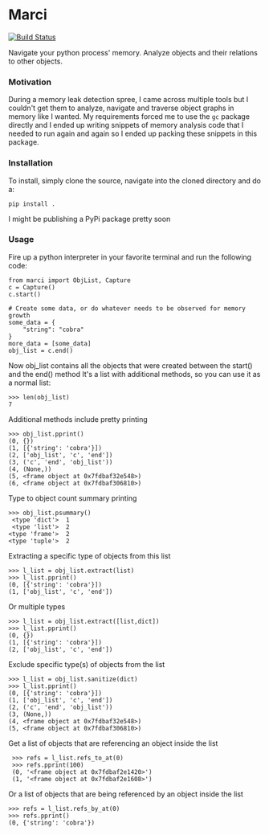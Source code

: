 

# Marci

[![Build Status](https://api.travis-ci.org/codemug/marci.svg?branch=master)](https://api.travis-ci.org/codemug/marci)

Navigate your python process' memory. Analyze objects and their relations to other objects.

### Motivation

During a memory leak detection spree, I came across multiple tools but I couldn't get them to analyze, navigate and traverse object graphs in memory like I wanted. My requirements forced me to use the `gc` package directly and I ended up writing snippets of memory analysis code that I needed to run again and again so I ended up packing these snippets in this package.


### Installation

To install, simply clone the source, navigate into the cloned directory and do a:
```
pip install .
```
I might be publishing a PyPi package pretty soon

### Usage

Fire up a python interpreter in your favorite terminal and run the following code:

```
from marci import ObjList, Capture
c = Capture()
c.start()

# Create some data, or do whatever needs to be observed for memory growth
some_data = {
    "string": "cobra"
}
more_data = [some_data]
obj_list = c.end()
```
Now obj_list contains all the objects that were created between the start() and the end() method It's a list with additional methods, so you can use it as a normal list:
```
>>> len(obj_list)
7
```

Additional methods include pretty printing
```
>>> obj_list.pprint()
(0, {})
(1, [{'string': 'cobra'}])
(2, ['obj_list', 'c', 'end'])
(3, ('c', 'end', 'obj_list'))
(4, (None,))
(5, <frame object at 0x7fdbaf32e548>)
(6, <frame object at 0x7fdbaf306810>)
```

Type to object count summary printing

```
>>> obj_list.psummary()
 <type 'dict'>	1
 <type 'list'>	2
<type 'frame'>	2
<type 'tuple'>	2
```

Extracting a specific type of objects from this list

```
>>> l_list = obj_list.extract(list)
>>> l_list.pprint()
(0, [{'string': 'cobra'}])
(1, ['obj_list', 'c', 'end'])
```
Or multiple types

```
>>> l_list = obj_list.extract([list,dict])
>>> l_list.pprint()
(0, {})
(1, [{'string': 'cobra'}])
(2, ['obj_list', 'c', 'end'])
```

Exclude specific type(s) of objects from the list
```
>>> l_list = obj_list.sanitize(dict)
>>> l_list.pprint()
(0, [{'string': 'cobra'}])
(1, ['obj_list', 'c', 'end'])
(2, ('c', 'end', 'obj_list'))
(3, (None,))
(4, <frame object at 0x7fdbaf32e548>)
(5, <frame object at 0x7fdbaf306810>)
```
Get a list of objects that are referencing an object inside the list

```
 >>> refs = l_list.refs_to_at(0)
 >>> refs.pprint(100)
 (0, '<frame object at 0x7fdbaf2e1420>')
 (1, '<frame object at 0x7fdbaf2e1608>')
```
Or a list of objects that are being referenced by an object inside the list
```
>>> refs = l_list.refs_by_at(0)
>>> refs.pprint()
(0, {'string': 'cobra'})
```


